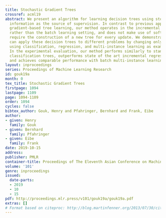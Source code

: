 ```yaml
---
title: Stochastic Gradient Trees
crossref: acml19
abstract: We present an algorithm for learning decision trees using stochastic gradient
  information as the source of supervision. In contrast to previous approaches to
  gradient-based tree learning, our method operates in the incremental learning setting
  rather than the batch learning setting, and does not make use of soft splits or
  require the construction of a new tree for every update. We demonstrate how one
  can apply these decision trees to different problems by changing only the loss function,
  using classification, regression, and multi-instance learning as example applications.
  In the experimental evaluation, our method performs similarly to standard incremental
  classification trees, outperforms state of the art incremental regression trees,
  and achieves comparable performance with batch multi-instance learning methods.
layout: inproceedings
series: Proceedings of Machine Learning Research
id: gouk19a
month: 0
tex_title: Stochastic Gradient Trees
firstpage: 1094
lastpage: 1109
page: 1094-1109
order: 1094
cycles: false
bibtex_author: Gouk, Henry and Pfahringer, Bernhard and Frank, Eibe
author:
- given: Henry
  family: Gouk
- given: Bernhard
  family: Pfahringer
- given: Eibe
  family: Frank
date: 2019-10-15
address: 
publisher: PMLR
container-title: Proceedings of The Eleventh Asian Conference on Machine Learning
volume: '101'
genre: inproceedings
issued:
  date-parts:
  - 2019
  - 10
  - 15
pdf: http://proceedings.mlr.press/v101/gouk19a/gouk19a.pdf
extras: []
# Format based on citeproc: http://blog.martinfenner.org/2013/07/30/citeproc-yaml-for-bibliographies/
---
```


